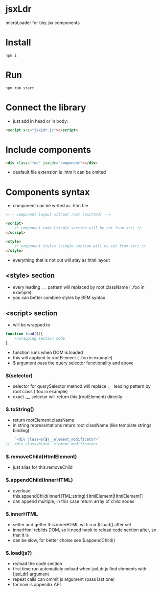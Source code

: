 # jsxLdr
microLoader for tiny jsx components

# Install
```shell
npm i
```

# Run
```shell
npm run start
```

# Connect the library
- just add in head or in body:
```html
<script src="jsxLdr.js"></script>
```

# Include components
```html
<div class="foo" jsxLdr="component"></div>
```
- deafault file extension is .htm it can be omited

# Components syntax
- component can be writed as .htm file

```html
<!-- component layout without root (omitted) -->

<script>
	/* component code (single section will be cut from src) */
</script>

<style>
	/* component styles (single section will be cut from src) */
</style>
```
- everything that is not cut will stay as html layout

## &lt;style&gt; section
- every leading .__ pattern will replaced by root className ( .foo in example)
- you can better combine styles by BEM syntax

## &lt;script&gt; section
- will be wrapped to

```js
function load($){
	//wrapping section code
}
```
- function runs when DOM is loaded
- this will applyed to rootElement ( .foo in example)
- $ argument pass the query selector functionality and above

### $(selector)
- selector for querySelector method will replace .__ leading pattern by root class (.foo in example)
- exact .__ selector will return this (rootElement) directly

### $.toString()
- return rootElement.className
- in string representations return root className (like template strings binding)
```js
	`<div class=${$}__element_modificator>`
//	<div class=block__element_modificator>
```

### $.removeChild(HtmlElement)
- just alias for this.removeChild

### $.appendChild(InnerHTML)
- overload this.appendChild(InnerHTML:string):HtmlElement|HtmlElement[]
- can append multiple, in this case return array of child nodes

### $.innerHTML
- setter and getter this.innerHTML with run $.load() after set
- innerHtml rebilds DOM, so it need hook to reload code section after, so that it is
- can be slow, for better choise see $.appendChild()

### $.load(js?)
- re/load the code section
- first time run automaticly onload when jsxLdr.js find elements with [jsxLdr] argument
- repeat calls can ommit js argument (pass last one)
- for now is appendix API